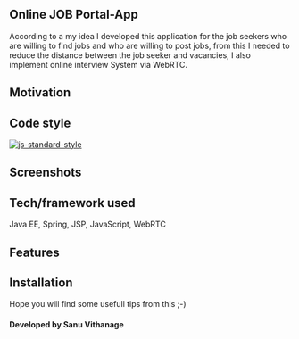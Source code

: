 ## Online JOB Portal-App
According to a my idea I developed this application for the job seekers who are willing to find
jobs and who are willing to post jobs, from this I needed to reduce the distance between the job
seeker and vacancies, I also implement online interview System via WebRTC.

## Motivation


## Code style
[![js-standard-style](https://img.shields.io/azure-devops/coverage/swellaby/opensource/25.svg)](https://google.com)
 
## Screenshots


## Tech/framework used
Java EE, Spring, JSP, JavaScript, WebRTC

## Features


## Installation




Hope you will find some usefull tips from this ;-)

#### Developed by Sanu Vithanage
